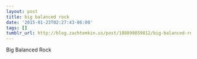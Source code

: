 ```yaml
---
layout: post
title: big balanced rock
date: '2015-01-23T02:27:43-06:00'
tags: []
tumblr_url: http://blog.zachtemkin.us/post/108899859812/big-balanced-rock
---
```

Big Balanced Rock
